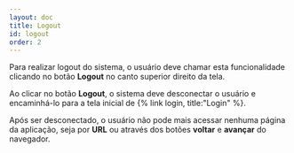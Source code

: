 ```yaml
---
layout: doc
title: Logout
id: logout
order: 2
---
```


Para realizar logout do sistema, o usuário deve chamar esta funcionalidade clicando no botão **Logout** no canto superior direito da tela.

Ao clicar no botão **Logout**, o sistema deve desconectar o usuário e encaminhá-lo para a tela inicial de {% link login, title:"Login" %}.

Após ser desconectado, o usuário não pode mais acessar nenhuma página da aplicação, seja por **URL** ou através dos botões **voltar** e **avançar** do navegador.
